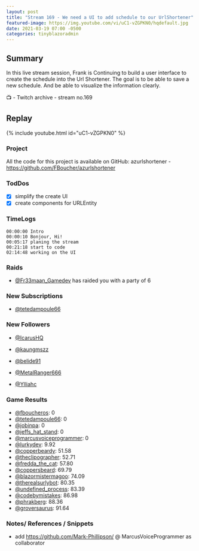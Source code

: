 ```yaml
---
layout: post
title: "Stream 169 - We need a UI to add schedule to our UrlShortener"
featured-image: https://img.youtube.com/vi/uC1-vZGPKN0/hqdefault.jpg
date: 2021-03-19 07:00 -0500
categories: tinyblazoradmin
---
```


## Summary

In this live stream session, Frank is Continuing to build a user interface to create the schedule into the Url Shortener. The goal is to be able to save a new schedule. And be able to visualize the information clearly.

📺 - Twitch archive - stream no.169

## Replay

{% include youtube.html id="uC1-vZGPKN0" %}
<br/><!--more-->


### Project

All the code for this project is available on GitHub: azurlshortener - https://github.com/FBoucher/azurlshortener

### TodDos

- [X] simplify the create UI
- [X] create components for URLEntity

### TimeLogs

    00:00:00 Intro
    00:00:10 Bonjour, Hi!
    00:05:17 planing the stream
    00:21:18 start to code
    02:14:48 working on the UI

### Raids

- [@Fr33maan_Gamedev](https://www.twitch.tv/Fr33maan_Gamedev) has raided you with a party of 6

### New Subscriptions

- [@tetedampoule66](https://www.twitch.tv/tetedampoule66)

### New Followers

- [@IcarusHQ](https://www.twitch.tv/IcarusHQ)
- [@kaungmszz](https://www.twitch.tv/kaungmszz)

- [@belide91](https://www.twitch.tv/belide91)
- [@MetalRanger666](https://www.twitch.tv/MetalRanger666)
- [@Ylliahc](https://www.twitch.tv/Ylliahc)


### Game Results

- [@fboucheros](https://www.twitch.tv/fboucheros): 0
- [@tetedampoule66](https://www.twitch.tv/tetedampoule66): 0
- [@jobinpa](https://www.twitch.tv/jobinpa): 0
- [@jeffs_hat_stand](https://www.twitch.tv/jeffs_hat_stand): 0
- [@marcusvoiceprogrammer](https://www.twitch.tv/marcusvoiceprogrammer): 0
- [@lurkydev](https://www.twitch.tv/lurkydev): 9.92
- [@copperbeardy](https://www.twitch.tv/copperbeardy): 51.58
- [@theclipographer](https://www.twitch.tv/theclipographer): 52.71
- [@fredda_the_cat](https://www.twitch.tv/fredda_the_cat): 57.80
- [@coppersbeard](https://www.twitch.tv/coppersbeard): 69.79
- [@blazormistermagoo](https://www.twitch.tv/blazormistermagoo): 74.09
- [@therealsurlybot](https://www.twitch.tv/therealsurlybot): 80.35
- [@undefined_process](https://www.twitch.tv/undefined_process): 83.39
- [@codebymistakes](https://www.twitch.tv/codebymistakes): 86.98
- [@phrakberg](https://www.twitch.tv/phrakberg): 88.36
- [@groversaurus](https://www.twitch.tv/groversaurus): 91.64

### Notes/ References / Snippets

- add https://github.com/Mark-Phillipson/ @ MarcusVoiceProgrammer as collaborator


